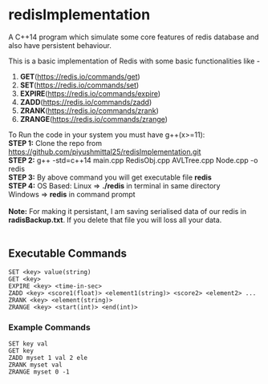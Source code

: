 # redisImplementation
A C++14 program which simulate some core features of redis database and also have persistent behaviour.

This is a basic implementation of Redis with some basic functionalities like -
1. **GET**(https://redis.io/commands/get)
2. **SET**(https://redis.io/commands/set)
3. **EXPIRE**(https://redis.io/commands/expire)
4. **ZADD**(https://redis.io/commands/zadd)
5. **ZRANK**(https://redis.io/commands/zrank)
6. **ZRANGE**(https://redis.io/commands/zrange)

To Run the code in your system you must have g++(x>=11):<br>
**STEP 1:** Clone the repo from https://github.com/piyushmittal25/redisImplementation.git<br>
**STEP 2:** g++ -std=c++14 main.cpp RedisObj.cpp AVLTree.cpp Node.cpp -o redis<br>
**STEP 3:** By above command you will get executable file **redis**<br>
**STEP 4:** OS Based: Linux => **./redis** in terminal in same directory<br>
                      Windows => **redis** in command prompt<br>
<br>
**Note:** For making it persistant, I am saving serialised data of our redis in **radisBackup.txt**. If you delete that file you will loss all your data.<br>
<br>
## Executable Commands
```
SET <key> value(string)
GET <key>
EXPIRE <key> <time-in-sec>
ZADD <key> <score1(float)> <element1(string)> <score2> <element2> ...
ZRANK <key> <element(string)>
ZRANGE <key> <start(int)> <end(int)>
```
### Example Commands
```
SET key val
GET key
ZADD myset 1 val 2 ele
ZRANK myset val
ZRANGE myset 0 -1
```


